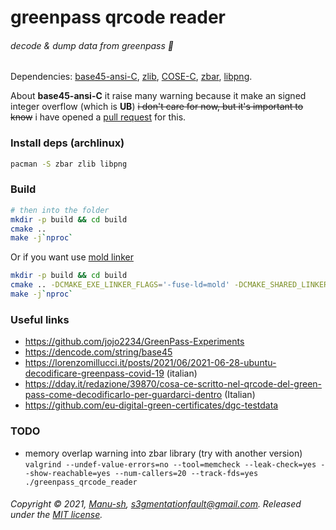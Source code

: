 # greenpass qrcode reader
###### decode & dump data from greenpass 📄

<!--
<a href="https://asciinema.org/a/8aGPXfcenT9ue3RWqJ9py0C5Z?autoplay=1&t=00:01">
  <img src="https://asciinema.org/a/8aGPXfcenT9ue3RWqJ9py0C5Z.png" width="320px" height="200px" alt="" />
</a>
<br><br>
-->
Dependencies: [base45-ansi-C](https://github.com/ehn-dcc-development/base45-ansi-C.git), [zlib](https://www.zlib.net/), [COSE-C](https://github.com/cose-wg/COSE-C.git), [zbar](https://github.com/ZBar/ZBar), [libpng](https://github.com/glennrp/libpng).

About **base45-ansi-C** it raise many warning because it make an signed integer overflow (which is **UB**)
~~i don't care for now, but it's important to know~~ i have opened a [pull request](https://github.com/ehn-dcc-development/base45-ansi-C/pull/2) for this.

### Install deps (archlinux)
```bash
pacman -S zbar zlib libpng
```

### Build

```bash
# then into the folder
mkdir -p build && cd build
cmake ..
make -j`nproc`
```


Or if you want use [mold linker](https://github.com/rui314/mold?tab=readme-ov-file#mold-a-modern-linker)
```bash
mkdir -p build && cd build
cmake .. -DCMAKE_EXE_LINKER_FLAGS='-fuse-ld=mold' -DCMAKE_SHARED_LINKER_FLAGS='-fuse-ld=mold'
make -j`nproc`
```


### Useful links

* https://github.com/jojo2234/GreenPass-Experiments
* https://dencode.com/string/base45
* https://lorenzomillucci.it/posts/2021/06/2021-06-28-ubuntu-decodificare-greenpass-covid-19 (italian)
* https://dday.it/redazione/39870/cosa-ce-scritto-nel-qrcode-del-green-pass-come-decodificarlo-per-guardarci-dentro (Italian)
* https://github.com/eu-digital-green-certificates/dgc-testdata

### TODO
* memory overlap warning into zbar library (try with another version) `valgrind --undef-value-errors=no --tool=memcheck --leak-check=yes --show-reachable=yes --num-callers=20 --track-fds=yes ./greenpass_qrcode_reader`

###### Copyright © 2021, [Manu-sh](https://github.com/Manu-sh), s3gmentationfault@gmail.com. Released under the [MIT license](LICENSE).
